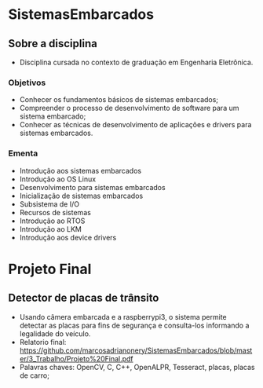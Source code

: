 # SistemasEmbarcados

## Sobre a disciplina

- Disciplina cursada no contexto de graduação em Engenharia Eletrônica.

### Objetivos

- Conhecer os fundamentos básicos de sistemas embarcados;
- Compreender o processo de desenvolvimento de software para um sistema embarcado;
- Conhecer as técnicas de desenvolvimento de aplicações e drivers para sistemas embarcados.

### Ementa

- Introdução aos sistemas embarcados
- Introdução ao OS Linux
- Desenvolvimento para sistemas embarcados
- Inicialização de sistemas embarcados
- Subsistema de I/O
- Recursos de sistemas
- Introdução ao RTOS
- Introdução ao LKM
- Introdução aos device drivers

# Projeto Final

## Detector de placas de trânsito

- Usando câmera embarcada e a raspberrypi3, o sistema permite detectar as placas para fins de segurança e consulta-los informando a legalidade do veículo.
- Relatorio final: https://github.com/marcosadrianonery/SistemasEmbarcados/blob/master/3_Trabalho/Projeto%20Final.pdf
- Palavras chaves: OpenCV, C, C++, OpenALPR, Tesseract, placas, placas de carro;
